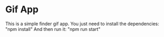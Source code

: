 # Gif App
This is a simple finder gif app.
You just need to install the dependencies: "npm install"
And then run it: "npm run start"